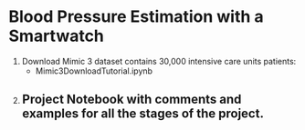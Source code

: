 # Blood Pressure Estimation with a Smartwatch

1. Download Mimic 3 dataset contains 30,000 intensive care units patients:
   - Mimic3DownloadTutorial.ipynb
2. Project Notebook with comments and examples for all the stages of the project.
   - 
